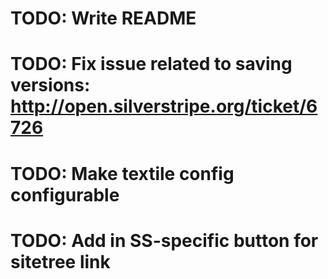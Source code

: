 # TODO: Write README
# TODO: Fix issue related to saving versions: http://open.silverstripe.org/ticket/6726
# TODO: Make textile config configurable
# TODO: Add in SS-specific button for sitetree link